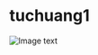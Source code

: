 # tuchuang1
![Image text](http://note.youdao.com/yws/public/resource/ecd39bc707c70007b12982c1f79e8ea0/xmlnote/AE0A79ECED6B4942A0D345D0D21A5567/11017)
